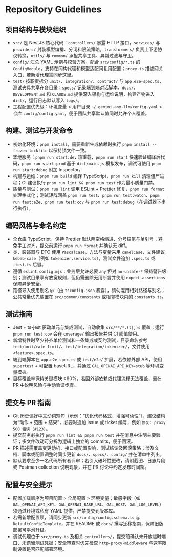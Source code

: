 # Repository Guidelines

## 项目结构与模块组织
- `src/` 是 NestJS 核心代码：`controllers/` 暴露 HTTP 接口，`services/` 与 `providers/` 封装模型编排、分词和限流策略，`transformers/` 负责上下游协议转换，`utils/` 与 `common/` 承担共享工具、异常过滤与守卫。
- `config/` 汇总 YAML 示例与校验方案，配合 `src/config/*.ts` 的 `ConfigModule`，支持在同构代理和模型适配间复用配置；`proxy.ts` 描述网关入口，若新增代理需同步这里。
- `test/` 按职责拆分 `unit/`、`integration/`、`contract/` 与 `app.e2e-spec.ts`，测试夹具共享在各目录；`specs/` 记录端到端对话脚本，`docs/`、`DEVELOPMENT.md` 和 `CLAUDE.md` 提供深入架构与运维说明，构建产物进入 `dist/`，运行日志默认写入 `logs/`。
- 工程配置优先级：环境变量 < 用户目录 `~/.gemini-any-llm/config.yaml` < 仓库 `config/config.yaml`，便于团队共享默认值同时允许个人覆盖。

## 构建、测试与开发命令
- 初始化环境：`pnpm install`，需要重新生成依赖时执行 `pnpm install --frozen-lockfile` 以保持锁文件一致。
- 本地服务：`pnpm run start:dev` 热重载，`pnpm run start` 快速验证编译后代码，`pnpm run start:prod` 基于 `dist/main.js` 模拟发布，调试可使用 `pnpm run start:debug` 附加 Inspector。
- 构建与运维：`pnpm run build` 编译 TypeScript，`pnpm run kill` 清理僵尸进程；CI 建议执行 `pnpm run lint && pnpm run test` 作为最小质量门禁。
- 质量与测试：`pnpm run lint` 调用 ESLint + Prettier 修复，`pnpm run format` 处理格式化；测试矩阵涵盖 `pnpm run test`、`pnpm run test:watch`、`pnpm run test:e2e`、`pnpm run test:cov` 与 `pnpm run test:debug`（在调试器下串行执行）。

## 编码风格与命名约定
- 全仓库 TypeScript，保持 Prettier 默认两空格缩进、分号结尾与单引号；避免手工对齐，提交前运行 `pnpm run format` 并确认无 diff。
- 类、装饰器与 DTO 使用 `PascalCase`，方法与变量采用 `camelCase`，文件建议 `kebab-case`（例如 `tokenizer.service.ts`），测试文件追加 `.spec.ts` 或 `.test.ts` 后缀。
- 遵循 `eslint.config.mjs`：业务层允许必要 `any` 但对 `no-unsafe-*` 保持警告级别；测试目录享有放宽规则，但仍需删除无用断言并使用 `expect.assertions` 保障异步安全。
- 路径导入使用别名 `@/`（由 `tsconfig.json` 暴露），请勿混用相对路径与别名；公共常量优先放置在 `src/common/constants` 或相邻模块内的 `constants.ts`。

## 测试指南
- Jest + ts-jest 驱动单元与集成测试，自动收集 `src/**/*.(t|j)s` 覆盖；运行 `pnpm run test:cov` 会在 `coverage/` 输出报告并供 CI 阈值使用。
- 新增特性时至少补齐单位测试和一条集成或契约测试，目录命名参考 `test/unit/rate-limit/`、`test/integration/tokenizer/`，文件使用 `<feature>.spec.ts`。
- 端到端脚本在 `app.e2e-spec.ts` 或 `test/e2e/` 扩展，若依赖外部 API，使用 `supertest` + 可配置 baseURL，并通过 `GAL_OPENAI_API_KEY=stub` 等环境变量模拟。
- 目标覆盖率保持关键模块 ≥80%，若因外部依赖或代理流程无法覆盖，需在 PR 中说明风险与手动验证步骤。

## 提交与 PR 指南
- Git 历史偏好中文动词短句（示例：“优化代码格式，增强可读性”），建议结构为“动作 + 范围 + 结果”，必要时追加 issue 或 ticket 编号，例如 `修复: proxy 500 错误 (#123)`。
- 提交前务必执行 `pnpm run lint && pnpm run test` 并在消息中注明主要验证；多文件改动可分拆为逻辑上独立的 commits，便于回滚。
- PR 描述需覆盖变更动机、接口或配置影响、测试结论及回滚策略；涉及文档、脚本或配置调整时同步更新 `docs/`、`specs/`、`config/` 并在清单中列出。
- 默认要求至少一名代码所有者评审；若引入破坏性更改，请附截图、日志片段或 Postman collection 说明现象，并在 PR 讨论中约定发布时间窗。

## 配置与安全提示
- 配置加载顺序为项目配置 > 全局配置 > 环境变量；敏感字段（如 `GAL_OPENAI_API_KEY`、`GAL_OPENAI_BASE_URL`、`GAL_HOST`、`GAL_LOG_LEVEL`）须通过环境或私有 YAML 提供，严禁提交到版本库。
- 若需新增配置项，请同步更新 `src/config/config.schema.ts` 与 `DefaultConfigTemplate`，并在 README 或 `docs/` 撰写迁移指南，保障旧版部署可平滑升级。
- 调试代理位于 `src/proxy.ts` 及相关 `controllers/`，提交前确认未开放临时端口、未遗留测试凭据；安全审查时优先检查 `http-proxy-middleware` 与速率限制设置是否匹配部署环境。

